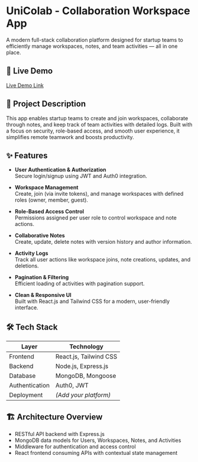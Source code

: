 # UniColab - Collaboration Workspace App

A modern full-stack collaboration platform designed for startup teams to efficiently manage workspaces, notes, and team activities — all in one place.



## 🚀 Live Demo 
[Live Demo Link]([https://your-demo-link.com](https://team-collaboration-two.vercel.app/login))



## 📝 Project Description

This app enables startup teams to create and join workspaces, collaborate through notes, and keep track of team activities with detailed logs. Built with a focus on security, role-based access, and smooth user experience, it simplifies remote teamwork and boosts productivity.



## ✨ Features

- **User Authentication & Authorization**  
  Secure login/signup using JWT and Auth0 integration.

- **Workspace Management**  
  Create, join (via invite tokens), and manage workspaces with defined roles (owner, member, guest).

- **Role-Based Access Control**  
  Permissions assigned per user role to control workspace and note actions.

- **Collaborative Notes**  
  Create, update, delete notes with version history and author information.

- **Activity Logs**  
  Track all user actions like workspace joins, note creations, updates, and deletions.

- **Pagination & Filtering**  
  Efficient loading of activities with pagination support.

- **Clean & Responsive UI**  
  Built with React.js and Tailwind CSS for a modern, user-friendly interface.


## 🛠️ Tech Stack

| Layer        | Technology               |
|--------------|--------------------------|
| Frontend     | React.js, Tailwind CSS   |
| Backend      | Node.js, Express.js      |
| Database     | MongoDB, Mongoose        |
| Authentication | Auth0, JWT              |
| Deployment   | *(Add your platform)*    |



## 🏗️ Architecture Overview

- RESTful API backend with Express.js
- MongoDB data models for Users, Workspaces, Notes, and Activities
- Middleware for authentication and access control
- React frontend consuming APIs with contextual state management

